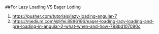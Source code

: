 ##For Lazy Loading VS Eager Loding
  1) https://pusher.com/tutorials/lazy-loading-angular-7
  2) https://medium.com/@lifei.8886196/eager-loading-lazy-loading-and-pre-loading-in-angular-2-what-when-and-how-798bd107090c
